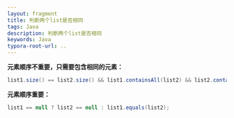```yaml
---
layout: fragment
title: 判断两个list是否相同
tags: Java
description: 判断两个list是否相同
keywords: Java
typora-root-url: ..
---
```





**元素顺序不重要，只需要包含相同的元素：**
```java
list1.size() == list2.size() && list1.containsAll(list2) && list2.containsAll(list1);
```



**元素顺序重要：**
```java
list1 == null ? list2 == null : list1.equals(list2);
```
<!--stackedit_data:
eyJoaXN0b3J5IjpbMTMwNTExMTUzNF19
-->